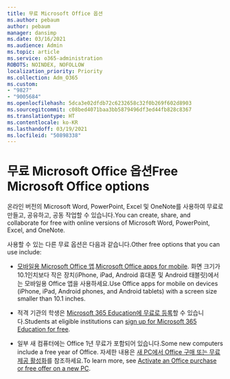 ```yaml
---
title: 무료 Microsoft Office 옵션
ms.author: pebaum
author: pebaum
manager: dansimp
ms.date: 03/16/2021
ms.audience: Admin
ms.topic: article
ms.service: o365-administration
ROBOTS: NOINDEX, NOFOLLOW
localization_priority: Priority
ms.collection: Adm_O365
ms.custom:
- "9827"
- "9005684"
ms.openlocfilehash: 5dca3e02dfdb72c6232658c32f0b269f602d8903
ms.sourcegitcommit: c08bed4071baa3bb5879496df3ed44fb828c8367
ms.translationtype: HT
ms.contentlocale: ko-KR
ms.lasthandoff: 03/19/2021
ms.locfileid: "50898338"
---
```

# <a name="free-microsoft-office-options"></a><span data-ttu-id="e3ad3-102">무료 Microsoft Office 옵션</span><span class="sxs-lookup"><span data-stu-id="e3ad3-102">Free Microsoft Office options</span></span>

<span data-ttu-id="e3ad3-103">온라인 버전의 Microsoft Word, PowerPoint, Excel 및 OneNote를 사용하여 무료로 만들고, 공유하고, 공동 작업할 수 있습니다.</span><span class="sxs-lookup"><span data-stu-id="e3ad3-103">You can create, share, and collaborate for free with online versions of Microsoft Word, PowerPoint, Excel, and OneNote.</span></span>

<span data-ttu-id="e3ad3-104">사용할 수 있는 다른 무료 옵션은 다음과 같습니다.</span><span class="sxs-lookup"><span data-stu-id="e3ad3-104">Other free options that you can use include:</span></span>

- <span data-ttu-id="e3ad3-105">[모바일용 Microsoft Office 앱](https://products.office.com/mobile/office?wt.mc_id=Cons_Office_Chatbot).</span><span class="sxs-lookup"><span data-stu-id="e3ad3-105">[Microsoft Office apps for mobile](https://products.office.com/mobile/office?wt.mc_id=Cons_Office_Chatbot).</span></span> <span data-ttu-id="e3ad3-106">화면 크기가 10.1인치보다 작은 장치(iPhone, iPad, Android 휴대폰 및 Android 태블릿)에서는 모바일용 Office 앱을 사용하세요.</span><span class="sxs-lookup"><span data-stu-id="e3ad3-106">Use Office apps for mobile on devices (iPhone, iPad, Android phones, and Android tablets) with a screen size smaller than 10.1 inches.</span></span>

- <span data-ttu-id="e3ad3-107">적격 기관의 학생은 [Microsoft 365 Education에 무료로 등록](https://www.microsoft.com/education/products/office?wt.mc_id=Cons_Office_Chatbot)할 수 있습니다.</span><span class="sxs-lookup"><span data-stu-id="e3ad3-107">Students at eligible institutions can [sign up for Microsoft 365 Education for free](https://www.microsoft.com/education/products/office?wt.mc_id=Cons_Office_Chatbot).</span></span>

- <span data-ttu-id="e3ad3-108">일부 새 컴퓨터에는 Office 1년 무료가 포함되어 있습니다.</span><span class="sxs-lookup"><span data-stu-id="e3ad3-108">Some new computers include a free year of Office.</span></span> <span data-ttu-id="e3ad3-109">자세한 내용은 [새 PC에서 Office 구매 또는 무료 제공 활성화](https://support.office.com/article/89881633-0b26-4ca8-816b-93f347bd92c0?wt.mc_id=Cons_Office_Chatbot)를 참조하세요.</span><span class="sxs-lookup"><span data-stu-id="e3ad3-109">To learn more, see [Activate an Office purchase or free offer on a new PC](https://support.office.com/article/89881633-0b26-4ca8-816b-93f347bd92c0?wt.mc_id=Cons_Office_Chatbot).</span></span>